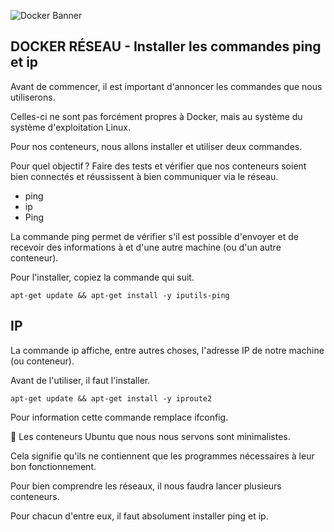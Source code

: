 ![Docker Banner](https://thingsolver.com/wp-content/uploads/docker-cover.png)

##  DOCKER RÉSEAU - Installer les commandes ping et ip

Avant de commencer, il est important d'annoncer les commandes que nous utiliserons.

Celles-ci ne sont pas forcément propres à Docker, mais au système du système d'exploitation Linux.

Pour nos conteneurs, nous allons installer et utiliser deux commandes.

Pour quel objectif ? Faire des tests et vérifier que nos conteneurs soient bien connectés et réussissent à bien communiquer via le réseau.

- ping
- ip
- Ping

La commande ping permet de vérifier s'il est possible d'envoyer et de recevoir des informations à et d'une autre machine (ou d'un autre conteneur).

Pour l'installer, copiez la commande qui suit.
```
apt-get update && apt-get install -y iputils-ping
```
## IP
La commande ip affiche, entre autres choses, l'adresse IP de notre machine (ou conteneur).

Avant de l'utiliser, il faut l'installer.
```
apt-get update && apt-get install -y iproute2
```
Pour information cette commande remplace ifconfig.

🔴 Les conteneurs Ubuntu que nous nous servons sont minimalistes.

Cela signifie qu'ils ne contiennent que les programmes nécessaires à leur bon fonctionnement.

Pour bien comprendre les réseaux, il nous faudra lancer plusieurs conteneurs.

Pour chacun d'entre eux, il faut absolument installer ping et ip.
